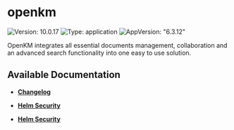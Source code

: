 # openkm

![Version: 10.0.17](https://img.shields.io/badge/Version-10.0.17-informational?style=flat-square) ![Type: application](https://img.shields.io/badge/Type-application-informational?style=flat-square) ![AppVersion: "6.3.12"](https://img.shields.io/badge/AppVersion-"6.3.12"-informational?style=flat-square)

OpenKM integrates all essential documents management, collaboration and an advanced search functionality into one easy to use solution.

## Available Documentation

- [**Changelog**](CHANGELOG)

- [**Helm Security**](container-security)

- [**Helm Security**](helm-security)

